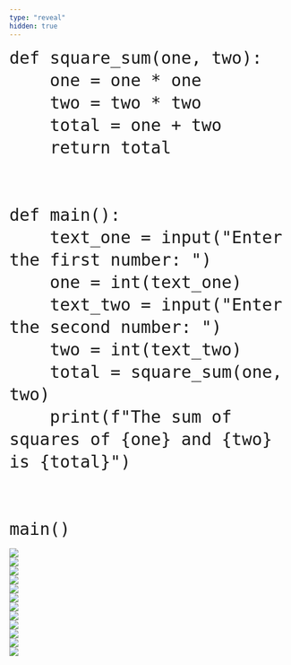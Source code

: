 ```yaml
---
type: "reveal"
hidden: true
---
```

<section>
    <pre><code style="font-size: 30px; line-height: 40px" class="language-python stretch">def square_sum(one, two):
    one = one * one
    two = two * two
    total = one + two
    return total<br><br>
def main():
    text_one = input("Enter the first number: ")
    one = int(text_one)
    text_two = input("Enter the second number: ")
    two = int(text_two)
    total = square_sum(one, two)
    print(f"The sum of squares of {one} and {two} is {total}")<br><br>
main()
</code></pre>
</section>
<section>
	<img class="stretch plain" src="/images/06/tutor4_1.png">
</section>
<section>
	<img class="stretch plain" src="/images/06/tutor4_3.png">
</section>
<section>
	<img class="stretch plain" src="/images/06/tutor4_5.png">
</section>
<section>
	<img class="stretch plain" src="/images/06/tutor4_6.png">
</section>
<section>
	<img class="stretch plain" src="/images/06/tutor4_7.png">
</section>
<section>
	<img class="stretch plain" src="/images/06/tutor4_9.png">
</section>
<section>
	<img class="stretch plain" src="/images/06/tutor4_10.png">
</section>
<section>
	<img class="stretch plain" src="/images/06/tutor4_14.png">
</section>
<section>
	<img class="stretch plain" src="/images/06/tutor4_15.png">
</section>
<section>
	<img class="stretch plain" src="/images/06/tutor4_16.png">
</section>
<section>
	<img class="stretch plain" src="/images/06/tutor4_17.png">
</section>
<section>
	<img class="stretch plain" src="/images/06/tutor4.gif">
</section>

